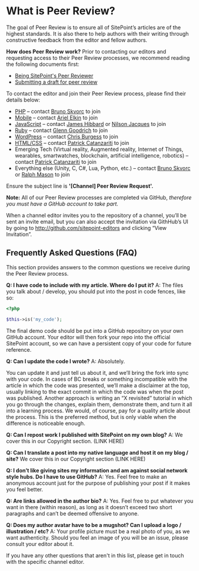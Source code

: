 # What is Peer Review?

The goal of Peer Review is to ensure all of SitePoint’s articles are of the highest standards. It is also there to help authors with their writing through constructive feedback from the editor and fellow authors.


**How does Peer Review work?**
Prior to contacting our editors and requesting access to their Peer Review processes, we recommend reading the following documents first: 
- [Being SitePoint's Peer Reviewer](https://github.com/sitepoint-editors/author-documentation/blob/master/docs/Process-Peer%20Review-Guidelines%20for%20Peer%20Review.md)
- [Submitting a draft for peer review](https://github.com/sitepoint-editors/author-documentation/blob/master/docs/Process-Submitting%20a%20draft%20for%20Peer%20Reviewing.md)


To contact the editor and join their Peer Review process, please find their details below:
- [PHP](https://www.sitepoint.com/php/) – contact [Bruno Skvorc](bruno.skvorc@sitepoint.com) to join
- [Mobile](https://www.sitepoint.com/mobile/) – contact [Ariel Elkin](ariel.elkin@sitepoint.com) to join
- [JavaScript](https://www.sitepoint.com/javascript/) – contact [James Hibbard](james.hibbard@sitepoint.com) or [Nilson Jacques](nilson.jacques@sitepoint.com) to join
- [Ruby](https://www.sitepoint.com/ruby/) – contact [Glenn Goodrich](glenn.goodrich@sitepoint.com) to join
- [WordPress](https://www.sitepoint.com/wordpress/) – contact [Chris Burgess](chris.burgess@sitepoint.com) to join
- [HTML/CSS](https://www.sitepoint.com/html-css/) – contact [Patrick Catanzariti](patrick.catanzariti@sitepoint.com) to join
- Emerging Tech (Virtual reality, Augmented reality, Internet of Things, wearables, smartwatches, blockchain, artificial intelligence, robotics) – contact [Patrick Catanzariti](patrick.catanzariti@sitepoint.com) to join
- Everything else (Unity, C, C#, Lua, Python, etc.) – contact [Bruno Skvorc](bruno.skvorc@sitepoint.com) or [Ralph Mason](ralph.mason@sitepoint.com) to join

Ensure the subject line is **'[Channel] Peer Review Request'.**

**Note:** All of our Peer Review processes are completed via GitHub, *therefore you must have a GitHub account to take part.*

When a channel editor invites you to the repository of a channel, you’ll be sent an invite email, but you can also accept the invitation via GithHub’s UI by going to http://github.com/sitepoint-editors and clicking “View Invitation”.

## Frequently Asked Questions (FAQ)
This section provides answers to the common questions we receive during the Peer Review process. 

**Q: I have code to include with my article. Where do I put it?**
A: The files you talk about / develop, you should put into the post in code fences, like so:

```php
<?php

$this->is('my_code');
```
The final demo code should be put into a GitHub repository on your own GitHub account. Your editor will then fork your repo into the official SitePoint account, so we can have a persistent copy of your code for future reference.

**Q: Can I update the code I wrote?**
A: Absolutely.


You can update it and just tell us about it, and we’ll bring the fork into sync with your code. In cases of BC breaks or something incompatible with the article in which the code was presented, we’ll make a disclaimer at the top, usually linking to the exact commit in which the code was when the post was published. Another approach is writing an “X revisited” tutorial in which you go through the changes, explain them, demonstrate them, and turn it all into a learning process. We would, of course, pay for a quality article about the process. This is the preferred method, but is only viable when the difference is noticeable enough.

**Q: Can I repost work I published with SitePoint on my own blog?**
A: We cover this in our Copyright section. (LINK HERE)

**Q: Can I translate a post into my native language and host it on my blog / site?**
We cover this in our Copyright section (LINK HERE)

**Q: I don’t like giving sites my information and am against social network style hubs. Do I have to use GitHub?**
A: Yes. Feel free to make an anonymous account just for the purpose of publishing your post if it makes you feel better.

**Q: Are links allowed in the author bio?**
A: Yes. Feel free to put whatever you want in there (within reason), as long as it doesn’t exceed two short paragraphs and can’t be deemed offensive to anyone.

**Q: Does my author avatar have to be a mugshot? Can I upload a logo / illustration / etc?**
A: Your profile picture must be a real photo of you, as we want authenticity. Should you feel an image of you will be an issue, please consult your editor about it.

If you have any other questions that aren't in this list, please get in touch with the specific channel editor.
